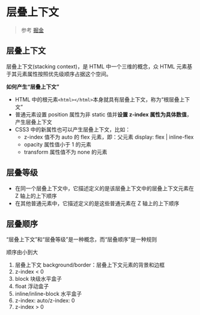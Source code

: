 # 层叠上下文

> 参考 [掘金](https://juejin.cn/post/6844903667175260174)

## 层叠上下文

层叠上下文(stacking context)，是 HTML 中一个三维的概念，众 HTML 元素基于其元素属性按照优先级顺序占据这个空间。

**如何产生“层叠上下文”**

- HTML 中的根元素`<html></html>`本身就具有层叠上下文，称为“根层叠上下文”
- 普通元素设置 position 属性为非 static 值并**设置 z-index 属性为具体数值**，产生层叠上下文
- CSS3 中的新属性也可以产生层叠上下文，比如：
  - z-index 值不为 auto 的 flex 元素，即：父元素 display: flex | inline-flex
  - opacity 属性值小于 1 的元素
  - transform 属性值不为 none 的元素

## 层叠等级

- 在同一个层叠上下文中，它描述定义的是该层叠上下文中的层叠上下文元素在 Z 轴上的上下顺序
- 在其他普通元素中，它描述定义的是这些普通元素在 Z 轴上的上下顺序

## 层叠顺序

“层叠上下文”和“层叠等级”是一种概念，而“层叠顺序”是一种规则

顺序由小到大

1. 层叠上下文 background/border：层叠上下文元素的背景和边框
2. z-index < 0
3. block 块级水平盒子
4. float 浮动盒子
5. inline/inline-block 水平盒子
6. z-index: auto/z-index: 0
7. z-index > 0
